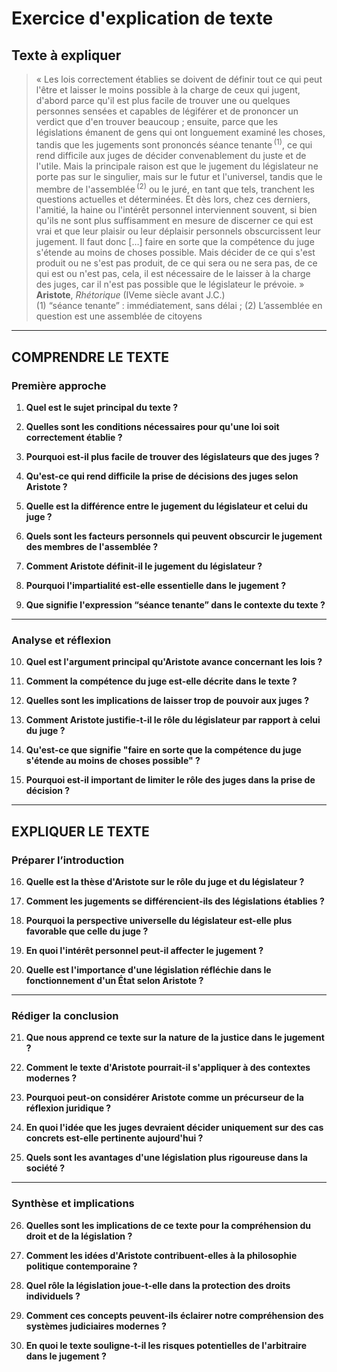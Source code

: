 # Exercice d'explication de texte

## Texte à expliquer

> « Les lois correctement établies se doivent de définir tout ce qui peut l'être et laisser le moins possible à la charge de ceux qui jugent, d'abord parce qu'il est plus facile de trouver une ou quelques personnes sensées et capables de légiférer et de prononcer un verdict que d'en trouver beaucoup ; ensuite, parce que les législations émanent de gens qui ont longuement examiné les choses, tandis que les jugements sont prononcés séance tenante&#x202F;<sup>(1)</sup>, ce qui rend difficile aux juges de décider convenablement du juste et de l'utile. Mais la principale raison est que le jugement du législateur ne porte pas sur le singulier, mais sur le futur et l'universel, tandis que le membre de l'assemblée&#x202F;<sup>(2)</sup> ou le juré, en tant que tels, tranchent les questions actuelles et déterminées. Et dès lors, chez ces derniers, l'amitié, la haine ou l'intérêt personnel interviennent souvent, si bien qu'ils ne sont plus suffisamment en mesure de discerner ce qui est vrai et que leur plaisir ou leur déplaisir personnels obscurcissent leur jugement. Il faut donc […] faire en sorte que la compétence du juge s'étende au moins de choses possible. Mais décider de ce qui s'est produit ou ne s'est pas produit, de ce qui sera ou ne sera pas, de ce qui est ou n'est pas, cela, il est nécessaire de le laisser à la charge des juges, car il n'est pas possible que le législateur le prévoie. »<br/><b>Aristote</b>, <i>Rhétorique</i> (IVeme siècle avant J.C.)<br/>(1) “séance tenante” : immédiatement, sans délai ; (2) L’assemblée en question est une assemblée de citoyens

---

## COMPRENDRE LE TEXTE

### Première approche

1. **Quel est le sujet principal du texte ?**

2. **Quelles sont les conditions nécessaires pour qu'une loi soit correctement établie ?**

3. **Pourquoi est-il plus facile de trouver des législateurs que des juges ?**

4. **Qu'est-ce qui rend difficile la prise de décisions des juges selon Aristote ?**

5. **Quelle est la différence entre le jugement du législateur et celui du juge ?**

6. **Quels sont les facteurs personnels qui peuvent obscurcir le jugement des membres de l'assemblée ?**

7. **Comment Aristote définit-il le jugement du législateur ?**

8. **Pourquoi l'impartialité est-elle essentielle dans le jugement ?**

9. **Que signifie l'expression “séance tenante” dans le contexte du texte ?**

---

### Analyse et réflexion

10. **Quel est l'argument principal qu'Aristote avance concernant les lois ?**

11. **Comment la compétence du juge est-elle décrite dans le texte ?**

12. **Quelles sont les implications de laisser trop de pouvoir aux juges ?**

13. **Comment Aristote justifie-t-il le rôle du législateur par rapport à celui du juge ?**

14. **Qu'est-ce que signifie "faire en sorte que la compétence du juge s'étende au moins de choses possible" ?**

15. **Pourquoi est-il important de limiter le rôle des juges dans la prise de décision ?**

---

## EXPLIQUER LE TEXTE

### Préparer l’introduction

16. **Quelle est la thèse d'Aristote sur le rôle du juge et du législateur ?**

17. **Comment les jugements se différencient-ils des législations établies ?**

18. **Pourquoi la perspective universelle du législateur est-elle plus favorable que celle du juge ?**

19. **En quoi l'intérêt personnel peut-il affecter le jugement ?**

20. **Quelle est l'importance d'une législation réfléchie dans le fonctionnement d'un État selon Aristote ?**

---

### Rédiger la conclusion

21. **Que nous apprend ce texte sur la nature de la justice dans le jugement ?**

22. **Comment le texte d'Aristote pourrait-il s'appliquer à des contextes modernes ?**

23. **Pourquoi peut-on considérer Aristote comme un précurseur de la réflexion juridique ?**

24. **En quoi l'idée que les juges devraient décider uniquement sur des cas concrets est-elle pertinente aujourd'hui ?**

25. **Quels sont les avantages d'une législation plus rigoureuse dans la société ?**

---

### Synthèse et implications

26. **Quelles sont les implications de ce texte pour la compréhension du droit et de la législation ?**

27. **Comment les idées d'Aristote contribuent-elles à la philosophie politique contemporaine ?**

28. **Quel rôle la législation joue-t-elle dans la protection des droits individuels ?**

29. **Comment ces concepts peuvent-ils éclairer notre compréhension des systèmes judiciaires modernes ?**

30. **En quoi le texte souligne-t-il les risques potentielles de l'arbitraire dans le jugement ?**